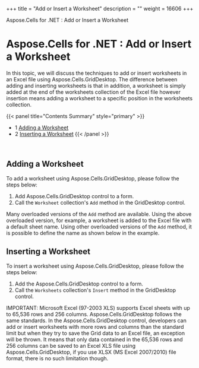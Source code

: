 +++
title = "Add or Insert a Worksheet" 
description = "" 
weight = 16606 
+++

Aspose.Cells for .NET : Add or Insert a Worksheet  

# Aspose.Cells for .NET : Add or Insert a Worksheet


In this topic, we will discuss the techniques to add or insert worksheets in an Excel file using Aspose.Cells.GridDesktop. The difference between adding and inserting worksheets is that in addition, a worksheet is simply added at the end of the worksheets collection of the Excel file however insertion means adding a worksheet to a specific position in the worksheets collection.

{{< panel title="Contents Summary" style="primary" >}}
*   1 [Adding a Worksheet](#AddorInsertaWorksheet-AddingaWorksheet)
*   2 [Inserting a Worksheet](#AddorInsertaWorksheet-InsertingaWorksheet)
{{< /panel >}}
 

 

## Adding a Worksheet

To add a worksheet using Aspose.Cells.GridDesktop, please follow the steps below:

1.  Add Aspose.Cells.GridDesktop control to a form.
2.  Call the `Worksheet` collection's `Add` method in the GridDesktop control.

  
Many overloaded versions of the `Add` method are available. Using the above overloaded version, for example, a worksheet is added to the Excel file with a default sheet name. Using other overloaded versions of the `Add` method, it is possible to define the name as shown below in the example.

## Inserting a Worksheet

To insert a worksheet using Aspose.Cells.GridDesktop, please follow the steps below:

1.  Add the Aspose.Cells.GridDesktop control to a form.
2.  Call the `Worksheets` collection's `Insert` method in the GridDesktop control.

IMPORTANT: Microsoft Excel (97-2003 XLS) supports Excel sheets with up to 65,536 rows and 256 columns. Aspose.Cells.GridDesktop follows the same standards. In the Aspose.Cells.GridDesktop control, developers can add or insert worksheets with more rows and columns than the standard limit but when they try to save the Grid data to an Excel file, an exception will be thrown. It means that only data contained in the 65,536 rows and 256 columns can be saved to an Excel XLS file using Aspose.Cells.GridDesktop, if you use XLSX (MS Excel 2007/2010) file format, there is no such limitation though.

